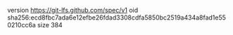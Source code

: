 version https://git-lfs.github.com/spec/v1
oid sha256:ecd8fbc7ada6e12efbe26fdad3308cdfa5850bc2519a434a8fad1e550210cc6a
size 384
